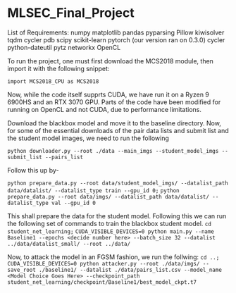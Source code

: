 # MLSEC_Final_Project

List of Requirements:
numpy
matplotlib
pandas
pyparsing
Pillow
kiwisolver
tqdm
cycler
pdb
scipy
scikit-learn
pytorch (our version ran on 0.3.0)
cycler
python-dateutil
pytz
networkx
OpenCL

To run the project, one must first download the MCS2018 module, then import it with the following snippet:

`import MCS2018_CPU as MCS2018`

Now, while the code itself supprts CUDA, we have run it on a Ryzen 9 6900HS and an RTX 3070 GPU.
Parts of the code have been modified for running on OpenCL and not CUDA, due to performance limitations.

Download the blackbox model and move it to the baseline directory.
Now, for some of the essential downloads of the pair data lists and submit list and the student model images, we need to run the following

`python downloader.py --root ./data --main_imgs --student_model_imgs --submit_list --pairs_list`

Follow this up by-

`python prepare_data.py --root data/student_model_imgs/ --datalist_path data/datalist/ --datalist_type train --gpu_id 0;`
`python prepare_data.py --root data/imgs/ --datalist_path data/datalist/ --datalist_type val --gpu_id 0`

This shall prepare the data for the student model.
Following this we can run the following set of commands to train the blackbox student model.
`cd student_net_learning;`
`CUDA_VISIBLE_DEVICES=0 python main.py --name Baseline1 --epochs <decide number here> --batch_size 32 --datalist ../data/datalist_small/ --root ../data/`

Now, to attack the model in an FGSM fashion, we run the follwing:
`cd ..;`
`CUDA_VISIBLE_DEVICES=0 python attacker.py --root ./data/imgs/ --save_root ./baseline1/ --datalist ./data/pairs_list.csv --model_name <Model Choice Goes Here> --checkpoint_path student_net_learning/checkpoint/Baseline1/best_model_ckpt.t7`

